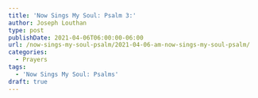 ```yaml
---
title: 'Now Sings My Soul: Psalm 3:'
author: Joseph Louthan
type: post
publishDate: 2021-04-06T06:00:00-06:00
url: /now-sings-my-soul-psalm/2021-04-06-am-now-sings-my-soul-psalm/
categories:
  - Prayers
tags:
  - 'Now Sings My Soul: Psalms'
draft: true
---
```

<div style="font-variant: small-caps;">

</div>

